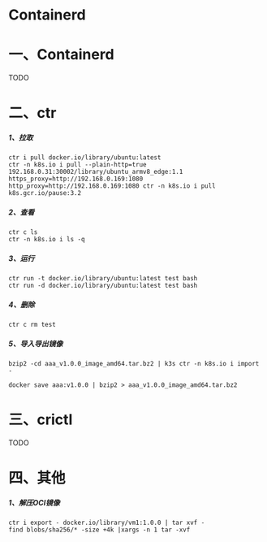 # Containerd

# 一、Containerd

TODO

# 二、ctr

##### 1、拉取

```
ctr i pull docker.io/library/ubuntu:latest
ctr -n k8s.io i pull --plain-http=true 192.168.0.31:30002/library/ubuntu_armv8_edge:1.1 
https_proxy=http://192.168.0.169:1080 http_proxy=http://192.168.0.169:1080 ctr -n k8s.io i pull k8s.gcr.io/pause:3.2
```

##### 2、查看

```
ctr c ls
ctr -n k8s.io i ls -q
```

##### 3、运行

```
ctr run -t docker.io/library/ubuntu:latest test bash
ctr run -d docker.io/library/ubuntu:latest test bash
```

##### 4、删除

```
ctr c rm test
```

##### 5、导入导出镜像

```
bzip2 -cd aaa_v1.0.0_image_amd64.tar.bz2 | k3s ctr -n k8s.io i import -
```

```
docker save aaa:v1.0.0 | bzip2 > aaa_v1.0.0_image_amd64.tar.bz2
```

# 三、crictl

TODO

# 四、其他

##### 1、解压OCI镜像

```
ctr i export - docker.io/library/vm1:1.0.0 | tar xvf -
find blobs/sha256/* -size +4k |xargs -n 1 tar -xvf
```

